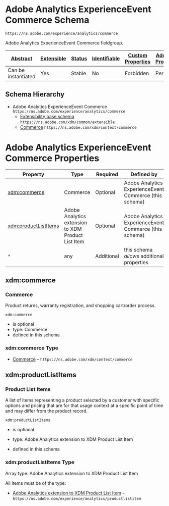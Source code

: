 
# Adobe Analytics ExperienceEvent Commerce Schema

```
https://ns.adobe.com/experience/analytics/commerce
```

Adobe Analytics ExperienceEvent Commerce fieldgroup.

| [Abstract](../../../../abstract.md) | [Extensible](../../../../extensions.md) | [Status](../../../../status.md) | [Identifiable](../../../../id.md) | [Custom Properties](../../../../extensions.md) | [Additional Properties](../../../../extensions.md) | Defined In |
|-------------------------------------|-----------------------------------------|---------------------------------|-----------------------------------|------------------------------------------------|----------------------------------------------------|------------|
| Can be instantiated | Yes | Stable | No | Forbidden | Permitted | [adobe/experience/analytics/commerce.schema.json](adobe/experience/analytics/commerce.schema.json) |
## Schema Hierarchy

* Adobe Analytics ExperienceEvent Commerce `https://ns.adobe.com/experience/analytics/commerce`
  * [Extensibility base schema](../../../datatypes/extensible.schema.md) `https://ns.adobe.com/xdm/common/extensible`
  * [Commerce](../../../datatypes/marketing/commerce.schema.md) `https://ns.adobe.com/xdm/context/commerce`


# Adobe Analytics ExperienceEvent Commerce Properties

| Property | Type | Required | Defined by |
|----------|------|----------|------------|
| [xdm:commerce](#xdmcommerce) | Commerce | Optional | Adobe Analytics ExperienceEvent Commerce (this schema) |
| [xdm:productListItems](#xdmproductlistitems) | Adobe Analytics extension to XDM Product List Item | Optional | Adobe Analytics ExperienceEvent Commerce (this schema) |
| `*` | any | Additional | this schema *allows* additional properties |

## xdm:commerce
### Commerce

Product returns, warranty registration, and shopping cart/order process.

`xdm:commerce`
* is optional
* type: Commerce
* defined in this schema

### xdm:commerce Type


* [Commerce](../../../datatypes/marketing/commerce.schema.md) – `https://ns.adobe.com/xdm/context/commerce`





## xdm:productListItems
### Product List Items

A list of items representing a product selected by a customer with specific options and pricing that are for that usage context at a specific point of time and may differ from the product record.

`xdm:productListItems`
* is optional
* type: Adobe Analytics extension to XDM Product List Item

* defined in this schema

### xdm:productListItems Type


Array type: Adobe Analytics extension to XDM Product List Item

All items must be of the type:
* [Adobe Analytics extension to XDM Product List Item](productlistitem.schema.md) – `https://ns.adobe.com/experience/analytics/productlistitem`







